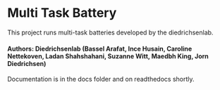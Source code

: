 Multi Task Battery 
============

This project runs multi-task batteries developed by the diedrichsenlab.
#### Authors: Diedrichsenlab (Bassel Arafat, Ince Husain, Caroline Nettekoven, Ladan Shahshahani, Suzanne Witt, Maedbh King, Jorn Diedrichsen)


Documentation is in the docs folder and on readthedocs shortly.
